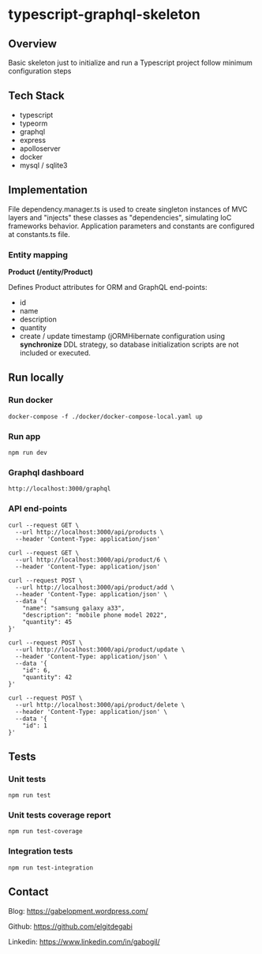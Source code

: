 # typescript-graphql-skeleton
## Overview
Basic skeleton just to initialize and run a Typescript project follow minimum configuration steps
## Tech Stack
* typescript
* typeorm
* graphql
* express
* apolloserver
* docker
* mysql / sqlite3
## Implementation
File dependency.manager.ts is used to create singleton instances of MVC layers and "injects" these classes as "dependencies", simulating IoC frameworks behavior.
Application parameters and constants are configured at constants.ts file.
### Entity mapping
**Product (/entity/Product)**

Defines Product attributes for ORM and GraphQL end-points:
* id
* name
* description
* quantity
* create / update timestamp (jORMHibernate configuration using **synchronize** DDL strategy, so database initialization scripts are not included or executed.

## Run locally
### Run docker
```
docker-compose -f ./docker/docker-compose-local.yaml up
```
### Run app
```
npm run dev
```
### Graphql dashboard
```
http://localhost:3000/graphql
```
### API end-points
```
curl --request GET \
  --url http://localhost:3000/api/products \
  --header 'Content-Type: application/json'
```
```
curl --request GET \
  --url http://localhost:3000/api/product/6 \
  --header 'Content-Type: application/json'
```
```
curl --request POST \
  --url http://localhost:3000/api/product/add \
  --header 'Content-Type: application/json' \
  --data '{
	"name": "samsung galaxy a33",
	"description": "mobile phone model 2022",
	"quantity": 45
}'
```
```
curl --request POST \
  --url http://localhost:3000/api/product/update \
  --header 'Content-Type: application/json' \
  --data '{
	"id": 6,
	"quantity": 42
}'
```
```
curl --request POST \
  --url http://localhost:3000/api/product/delete \
  --header 'Content-Type: application/json' \
  --data '{
	"id": 1
}'
```
## Tests
### Unit tests
```
npm run test
```
### Unit tests coverage report
```
npm run test-coverage
```
### Integration tests
```
npm run test-integration
```
## Contact
Blog: https://gabelopment.wordpress.com/

Github: https://github.com/elgitdegabi

Linkedin: https://www.linkedin.com/in/gabogil/
